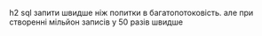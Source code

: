h2 sql запити швидше ніж попитки в багатопотоковість. але при створенні мільйон записів у 50 разів швидше
